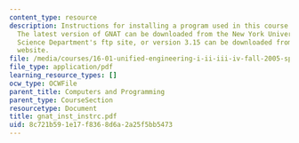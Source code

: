 ```yaml
---
content_type: resource
description: Instructions for installing a program used in this course onto your computer.
  The latest version of GNAT can be downloaded from the New York University Computer
  Science Department's ftp site, or version 3.15 can be downloaded from the course
  website.
file: /media/courses/16-01-unified-engineering-i-ii-iii-iv-fall-2005-spring-2006/8c721b591e17f8368d6a2a25f5bb5473_gnat_inst_instrc.pdf
file_type: application/pdf
learning_resource_types: []
ocw_type: OCWFile
parent_title: Computers and Programming
parent_type: CourseSection
resourcetype: Document
title: gnat_inst_instrc.pdf
uid: 8c721b59-1e17-f836-8d6a-2a25f5bb5473
---
```

